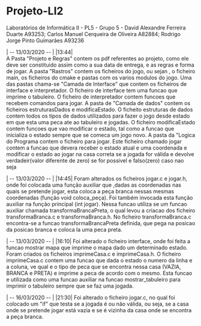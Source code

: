 # Projeto-LI2
Laboratórios de Informática II - PL5 - Grupo 5 - David Alexandre Ferreira Duarte A93253; Carlos Manuel Cerqueira de Oliveira A82884; Rodrigo Jorge Pinto Guimarães A93236

| -- 13/03/2020 -- |  |13:44|  
  A Pasta "Projeto e Regras" contem os pdf referentes ao projeto, como ele deve ser constituido assim como a sua data de entrega, e as regras e forma de jogar.
  A pasta "Rastros" contem os ficheiros do jogo, ou sejan , o ficheiro main, os ficheiros do cmake e pastas com os varios modulos do jogo.
  Uma das pastas chama-se "Camada de Interface" que contem os ficheiros de interface e interpretador. O ficheiro de interface tem uma funcao que imprime o tabuleiro. O ficheiro de interpretador contem funcoes que recebem comandos para jogar.
  A pasta de "Camada de dados" contem os ficheiros estruturasDados e modificaEstado. O ficheito estruturas de dados contem todos os tipos de dados utilizados para fazer o jogo desde estado em que esta uma peca ate ao tabuleiro e jogadas. O ficheiro modificaEstado contem funcoes que vao modificar o estado, tal como a funcao que inicializa o estado sempre que se comeca um  jogo novo.
  A pasta da "Logica do Programa contem o ficheiro para jogar. Este ficheiro chamado jogar contem a funcao que devera receber o estado atual e uma coordenada e modificar o estado ao jogar na casa correta se a jogada for válida e devolve verdadeir(valor diferente de zero) se for possivel e falso(zero) caso nao seja 

| -- 13/03/2020 -- |  |14:45|
Foram alterados os ficheiros jogar.c e jogar.h, onde foi colocada uma função auxiliar que ,dadas as coordenadas nas quais se pretende jogar, esta coloca a peça branca nessas mesmas coordenadas (função void coloca_peça).
Foi também invocada esta função auxiliar na função principal (int jogar).  Nessa funcao utiliza se um funcao auxiliar chamada transformaBrancaPreta, o qual levou a criacao dos ficheiro transformaBranca.c e transformaBranca.h. No ficheiro transformaBranca.c encontra-se a funcao transformaBrancaPreta definida, que pega na posicao da posicao branca e coloca la uma peca preta.

| -- 13/03/2020 -- |  |16:10|
Foi alterado o ficheiro interface, onde foi feita a funcao mostrar mapa que imprime o mapa dado um determinado estado. Foram criados os ficheiros imprimeCasa.c e imprimeCasa.h. O ficheiro imprimeCasa.c contem uma funcao que dada o estado o numero da linha e a coluna, ve qual e o tipo de peca que se encontra nessa casa (VAZIA, BRANCA e PRETA) e imprime a peca de acordo com o mesmo. Esta funcao e utilizada como uma funcao auxiliar na funcao mostrar_tabuleiro para imprimir o tabuleiro sempre que se faz uma jogada.

| -- 16/03/2020 -- |  |21:30|
Foi alterado o ficheiro jogar.c, no qual foi colocado um "if" que testa se a jogada é ou não válida, ou seja, se a casa onde se pretende jogar está vazia e se é vizinha da casa onde se encontra a peça branca.
